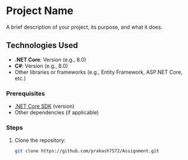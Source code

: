 # Project Name

A brief description of your project, its purpose, and what it does.

## Technologies Used

- **.NET Core**: Version (e.g., 8.0)
- **C#**: Version (e.g., 8.0)
- Other libraries or frameworks (e.g., Entity Framework, ASP.NET Core, etc.)

### Prerequisites

- [.NET Core SDK](https://dotnet.microsoft.com/download) (version)
- Other dependencies (if applicable)

### Steps

1. Clone the repository:
   ```bash
   git clone https://github.com/prakash7572/Assignment.git

